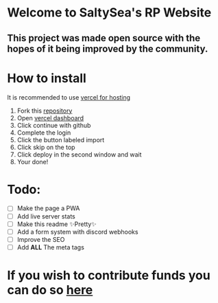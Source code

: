 # Welcome to SaltySea's RP Website

## This project was made open source with the hopes of it being improved by the community.

# How to install
It is recommended to use [vercel for hosting](https://vercel.com/)

1. Fork this [repository](https://github.com/Hamy-os/rpsite)
2. Open [vercel dashboard](https://vercel.com/new)
3. Click continue with github
4. Complete the login
5. Click the button labeled import
6. Click skip on the top 
7. Click deploy in the second window and wait	
8. Your done!

# Todo:

 - [ ] Make the page a PWA
 - [ ] Add live server stats
 - [ ] Make this readme ✨Pretty✨
 - [ ] Add a form system with discord webhooks
 - [ ] Improve the SEO
 - [ ] Add **ALL** The meta tags

# If you wish to contribute funds you can do so [here](https://saltysea.tebex.io/package/4609865) 
	